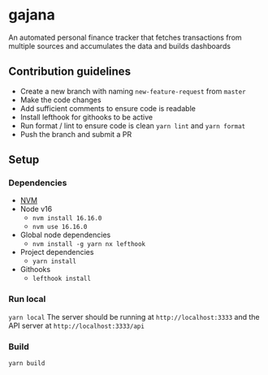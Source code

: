 # gajana
An automated personal finance tracker that fetches transactions from multiple sources and accumulates the data and builds dashboards

## Contribution guidelines
* Create a new branch with naming `new-feature-request` from `master`
* Make the code changes
* Add sufficient comments to ensure code is readable
* Install lefthook for githooks to be active
* Run format / lint to ensure code is clean `yarn lint` and `yarn format`
* Push the branch and submit a PR

## Setup
### Dependencies
* [NVM](https://github.com/nvm-sh/nvm)
* Node v16
  * `nvm install 16.16.0`
  * `nvm use 16.16.0`
* Global node dependencies
  * `nvm install -g yarn nx lefthook`
* Project dependencies
  * `yarn install`
* Githooks
  * `lefthook install`

### Run local
`yarn local`
The server should be running at `http://localhost:3333` and the API server at `http://localhost:3333/api`

### Build
`yarn build`

